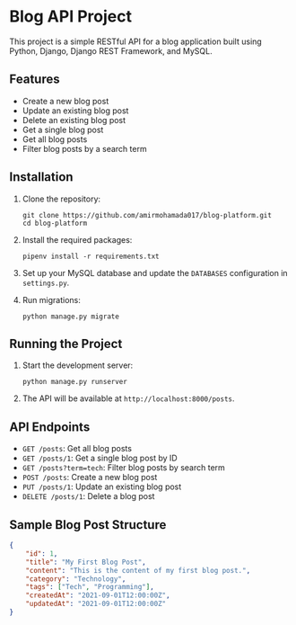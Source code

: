 # Blog API Project

This project is a simple RESTful API for a blog application built using Python, Django, Django REST Framework, and MySQL.

## Features

-   Create a new blog post
-   Update an existing blog post
-   Delete an existing blog post
-   Get a single blog post
-   Get all blog posts
-   Filter blog posts by a search term

## Installation

1. Clone the repository:

    ```
    git clone https://github.com/amirmohamada017/blog-platform.git
    cd blog-platform
    ```

2. Install the required packages:

    ```
    pipenv install -r requirements.txt
    ```

3. Set up your MySQL database and update the `DATABASES` configuration in `settings.py`.

4. Run migrations:
    ```
    python manage.py migrate
    ```

## Running the Project

1. Start the development server:

    ```
    python manage.py runserver
    ```

2. The API will be available at `http://localhost:8000/posts`.

## API Endpoints

-   `GET /posts`: Get all blog posts
-   `GET /posts/1`: Get a single blog post by ID
-   `GET /posts?term=tech`: Filter blog posts by search term
-   `POST /posts`: Create a new blog post
-   `PUT /posts/1`: Update an existing blog post
-   `DELETE /posts/1`: Delete a blog post

## Sample Blog Post Structure

```json
{
    "id": 1,
    "title": "My First Blog Post",
    "content": "This is the content of my first blog post.",
    "category": "Technology",
    "tags": ["Tech", "Programming"],
    "createdAt": "2021-09-01T12:00:00Z",
    "updatedAt": "2021-09-01T12:00:00Z"
}
```
